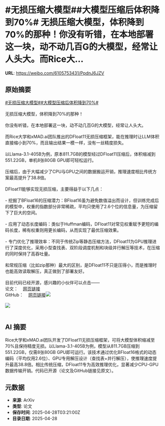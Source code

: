 # #无损压缩大模型##大模型压缩后体积降到70%# 无损压缩大模型，体积降到70%的那种！你没有听错，在本地部署这一块，动不动几百G的大模型，经常让人头大。而Rice大...

**URL**: https://weibo.com/6105753431/PpdnJ6JZV

## 原始摘要

<a href="https://m.weibo.cn/search?containerid=231522type%3D1%26t%3D10%26q%3D%23%E6%97%A0%E6%8D%9F%E5%8E%8B%E7%BC%A9%E5%A4%A7%E6%A8%A1%E5%9E%8B%23&amp;extparam=%23%E6%97%A0%E6%8D%9F%E5%8E%8B%E7%BC%A9%E5%A4%A7%E6%A8%A1%E5%9E%8B%23" data-hide=""><span class="surl-text">#无损压缩大模型#</span></a><a href="https://m.weibo.cn/search?containerid=231522type%3D1%26t%3D10%26q%3D%23%E5%A4%A7%E6%A8%A1%E5%9E%8B%E5%8E%8B%E7%BC%A9%E5%90%8E%E4%BD%93%E7%A7%AF%E9%99%8D%E5%88%B070%25%23&amp;extparam=%23%E5%A4%A7%E6%A8%A1%E5%9E%8B%E5%8E%8B%E7%BC%A9%E5%90%8E%E4%BD%93%E7%A7%AF%E9%99%8D%E5%88%B070%25%23" data-hide=""><span class="surl-text">#大模型压缩后体积降到70%#</span></a> <br><br>无损压缩大模型，体积降到70%的那种！<br><br>你没有听错，在本地部署这一块，动不动几百G的大模型，经常让人头大。<br><br>而Rice大学和xMAD.ai团队推出的DFloat11无损压缩框架，能在推理时让LLM体积直接缩小到70%，而且输出结果一模一样，没有一丝精度损失。<br><br>以Llama-3.1-405B为例，原本811.7GB的模型经过DFloat11压缩后，体积缩减到551.22GB，单机8张80GB GPU即可轻松运行。<br><br>压缩后，由于大幅减少了CPU与GPU之间的数据搬运开销，推理速度相比传统方案最高提升了38.8倍。<br><br>DFloat11能够实现无损压缩，主要得益于以下几点：<br><br>- 挖掘了BFloat16的压缩潜力：BFloat16虽为避免数值溢出而设计，但训练完成后的模型中，权重的指数部分非常稀疏，平均只使用了2.6个位的信息量，为压缩留下了巨大的空间。<br><br>- 应用了动态长度编码：类似于Huffman编码，DFloat11对常见权重赋予更短的编码长度，稀有权重则用更长编码，从而实现了最优压缩效果。<br><br>- 专门优化了推理效率：不同于传统Zip等静态压缩方法，DFloat11为GPU推理进行了深度优化，采用小型查找表、双阶段调度机制和块级并行解压等技术，在压缩的同时保持了高吞吐量。<br><br>和常规压缩（比如zip那种）最大的区别，是DFloat11不只是压得小，而是推理时也能高效读取解压，真正做到了部署友好。<br><br>目前代码已经开源，感兴趣的小伙伴可以点击——<br>论文：<a href="https://weibo.cn/sinaurl?u=https%3A%2F%2Farxiv.org%2Fabs%2F2504.11651" data-hide=""><span class="url-icon"><img style="width: 1rem;height: 1rem" src="https://h5.sinaimg.cn/upload/2015/09/25/3/timeline_card_small_web_default.png" referrerpolicy="no-referrer"></span><span class="surl-text">网页链接</span></a><br>GitHub：<a href="https://weibo.cn/sinaurl?u=https%3A%2F%2Fgithub.com%2FLeanModels%2FDFloat11" data-hide=""><span class="url-icon"><img style="width: 1rem;height: 1rem" src="https://h5.sinaimg.cn/upload/2015/09/25/3/timeline_card_small_web_default.png" referrerpolicy="no-referrer"></span><span class="surl-text">网页链接</span></a><img style="" src="https://tvax4.sinaimg.cn/large/006Fd7o3gy1i0vhzymr6mj31co12ek93.jpg" referrerpolicy="no-referrer"><br><br><img style="" src="https://tvax1.sinaimg.cn/large/006Fd7o3gy1i0vi002km9j30rl0t7x12.jpg" referrerpolicy="no-referrer"><br><br>

## AI 摘要

Rice大学和xMAD.ai团队开发了DFloat11无损压缩框架，可将大模型体积缩减至70%且保持精度无损。以Llama-3.1-405B为例，模型从811.7GB压缩到551.22GB，仅需8张80GB GPU即可运行。该技术通过优化BFloat16格式的动态编码（平均仅用2.6位）、GPU专用解压设计（查找表+并行解压），使推理速度提升最高38.8倍。相比传统压缩，DFloat11专为高效推理优化，显著减少CPU-GPU数据传输开销。代码已开源（论文及GitHub链接见原文）。

## 元数据

- **来源**: ArXiv
- **类型**: 论文
- **保存时间**: 2025-04-28T03:21:00Z
- **目录日期**: 2025-04-28
